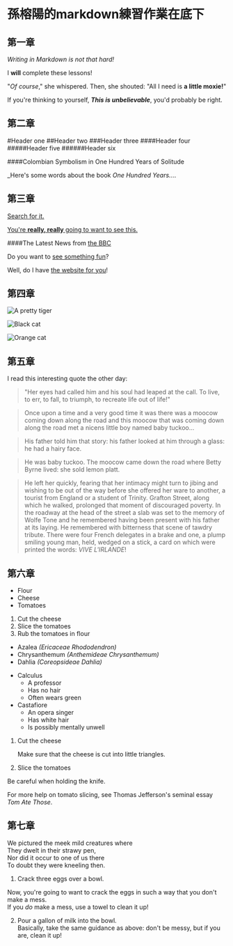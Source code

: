 # 孫榕陽的markdown練習作業在底下

## 第一章
<!-- __斜體 -->
_Writing in Markdown is not that hard!_

<!-- **粗體 -->
I **will** complete these lessons!

<!-- 粗體+斜體 -->
"_Of course_," she whispered. Then, she shouted: "All I need is **a little moxie!**"

If you're thinking to yourself, **_This is unbelievable_**, you'd probably be right.


## 第二章
#Header one
##Header two
###Header three
####Header four
#####Header five
######Header six

####Colombian Symbolism in One Hundred Years of Solitude

_Here's some words about the book _One Hundred Years..._.

## 第三章
[Search for it.](www.google.com)

[You're **really, really** going to want to see this.](www.dailykitten.com)

####The Latest News from [the BBC](www.bbc.com/news)

Do you want to [see something fun][a fun place]?

Well, do I have [the website for you][another fun place]!

[a fun place]:www.zombo.com
[another fun place]:www.zombo.com

## 第四章
![A pretty tiger](https://upload.wikimedia.org/wikipedia/commons/5/56/Tiger.50.jpg)

![Black cat][Black]

![Orange cat][Orange]

[Black]: https://upload.wikimedia.org/wikipedia/commons/a/a3/81_INF_DIV_SSI.jpg

[Orange]:http://icons.iconarchive.com/icons/google/noto-emoji-animals-nature/256/22221-cat-icon.png

## 第五章
<!-- 在下方的文字框，將這段書本的引言改為引用區塊 -->
I read this interesting quote the other day:

>"Her eyes had called him and his soul had leaped at the call. To live, to err, to fall, to triumph, to recreate life out of life!"

<!-- 在下方的文字框，在每行行首插入一個大於符號 (>)，將內容變成引用區塊。 -->
>Once upon a time and a very good time it was there was a moocow coming down along the road and this moocow that was coming down along the road met a nicens little boy named baby tuckoo...

>His father told him that story: his father looked at him through a glass: he had a hairy face.

>He was baby tuckoo. The moocow came down the road where Betty Byrne lived: she sold lemon platt.

<!-- 在下方的文字框，將整段文字變成引用區塊，再將文末的法文標記為斜體字（不包含驚嘆號）。 -->
>He left her quickly, fearing that her intimacy might turn to jibing and wishing to be out of the way before she offered her ware to another, a tourist from England or a student of Trinity. Grafton Street, along which he walked, prolonged that moment of discouraged poverty. In the roadway at the head of the street a slab was set to the memory of Wolfe Tone and he remembered having been present with his father at its laying. He remembered with bitterness that scene of tawdry tribute. There were four French delegates in a brake and one, a plump smiling young man, held, wedged on a stick, a card on which were printed the words: _VIVE L'IRLANDE_!

## 第六章
<!-- 在下方的文字框，將那些以逗號分隔的文字，改以清單呈現。 -->
* Flour
* Cheese 
* Tomatoes
<!-- 在下方的文字框，以有序清單將剩下的食譜完成。 -->
1. Cut the cheese
2. Slice the tomatoes
3. Rub the tomatoes in flour

<!-- 在下方的文字框，將植物的學名變成斜體。 -->
* Azalea _(Ericaceae Rhododendron)_
* Chrysanthemum _(Anthemideae Chrysanthemum)_
* Dahlia _(Coreopsideae Dahlia)_

<!-- 在下方的文字框，將每位角色的特質以多層次清單表示 -->
* Calculus
    * A professor 
    * Has no hair 
    * Often wears green
* Castafiore
    * An opera singer 
    * Has white hair 
    * Is possibly mentally unwell
<!-- 在下方的文字框，將各子項目改以段落呈現。 -->
1. Cut the cheese
 
   Make sure that the cheese is cut into little triangles.

2. Slice the tomatoes
  
  Be careful when holding the knife.

  For more help on tomato slicing, see Thomas Jefferson's seminal essay _Tom Ate Those_.

  ## 第七章
<!-- 在下方的文字框，插入適當數量的空格，好讓詩詞能正確呈現： -->
We pictured the meek mild creatures where  
They dwelt in their strawy pen,  
Nor did it occur to one of us there  
To doubt they were kneeling then.

<!-- 在下方的文字框，將硬換行替換為軟換行，以縮緊子段落： -->
1. Crack three eggs over a bowl.

 Now, you're going to want to crack the eggs in such a way that you don't make a mess.  
If you _do_ make a mess, use a towel to clean it up!

2. Pour a gallon of milk into the bowl.  
Basically, take the same guidance as above: don't be messy, but if you are, clean it up!